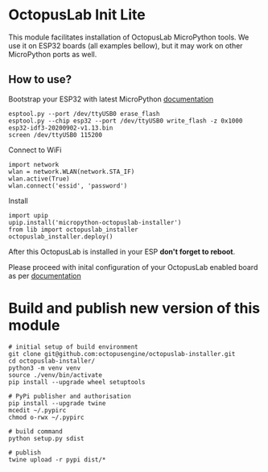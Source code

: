 # OctopusLab Init Lite

This module facilitates installation of OctopusLab MicroPython tools. We use it on ESP32 boards (all examples bellow), but it may work on other MicroPython ports as well.

## How to use?

Bootstrap your ESP32 with latest MicroPython [documentation](https://docs.micropython.org/en/latest/esp32/tutorial/intro.html#esp32-intro)

```
esptool.py --port /dev/ttyUSB0 erase_flash
esptool.py --chip esp32 --port /dev/ttyUSB0 write_flash -z 0x1000 esp32-idf3-20200902-v1.13.bin
screen /dev/ttyUSB0 115200
```

Connect to WiFi
```
import network
wlan = network.WLAN(network.STA_IF)
wlan.active(True)
wlan.connect('essid', 'password')
```

Install
```
import upip
upip.install('micropython-octopuslab-installer')
from lib import octopuslab_installer
octopuslab_installer.deploy()
```

After this OctopusLab is installed in your ESP **don't forget to reboot**.

Please proceed with inital configuration of your OctopusLab enabled board as per [documentation](https://docs.octopuslab.cz/install/#setup-nastaveni-systemu)


# Build and publish new version of this module

```
# initial setup of build environment
git clone git@github.com:octopusengine/octopuslab-installer.git
cd octopuslab-installer/
python3 -m venv venv
source ./venv/bin/activate
pip install --upgrade wheel setuptools

# PyPi publisher and authorisation
pip install --upgrade twine
mcedit ~/.pypirc
chmod o-rwx ~/.pypirc

# build command
python setup.py sdist

# publish
twine upload -r pypi dist/*
```
